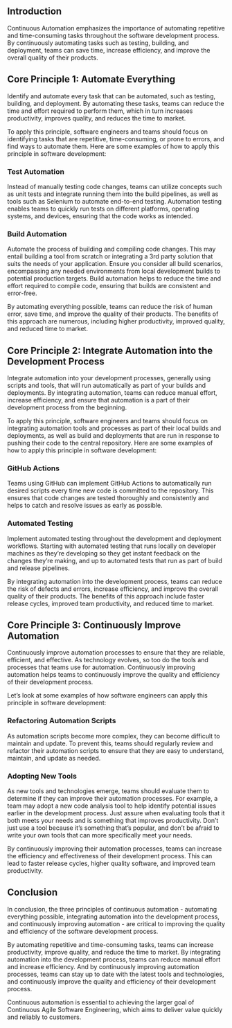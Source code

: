 <webui-data data-page-title="Continuous Automation: Tenet 5 of Continuous Agile Software Engineering" data-page-subtitle=""></webui-data>
<webui-data data-page-next-page='{"name":"Continuous Planning","href":"/tenets/continuous-planning"}'></webui-data>

<webui-side-by-side>

## Introduction

<webui-paper>

Continuous Automation emphasizes the importance of automating repetitive and time-consuming tasks throughout the software development process. By continuously automating tasks such as testing, building, and deployment, teams can save time, increase efficiency, and improve the overall quality of their products.

</webui-paper>

</webui-side-by-side>

<webui-side-by-side>

## Core Principle 1: Automate Everything

<webui-paper>

Identify and automate every task that can be automated, such as testing, building, and deployment. By automating these tasks, teams can reduce the time and effort required to perform them, which in turn increases productivity, improves quality, and reduces the time to market.

To apply this principle, software engineers and teams should focus on identifying tasks that are repetitive, time-consuming, or prone to errors, and find ways to automate them. Here are some examples of how to apply this principle in software development:

### Test Automation

Instead of manually testing code changes, teams can utilize concepts such as unit tests and integrate running them into the build pipelines, as well as tools such as Selenium to automate end-to-end testing. Automation testing enables teams to quickly run tests on different platforms, operating systems, and devices, ensuring that the code works as intended.

### Build Automation

Automate the process of building and compiling code changes. This may entail building a tool from scratch or integrating a 3rd party solution that suits the needs of your application. Ensure you consider all build scenarios, encompassing any needed environments from local development builds to potential production targets. Build automation helps to reduce the time and effort required to compile code, ensuring that builds are consistent and error-free.

By automating everything possible, teams can reduce the risk of human error, save time, and improve the quality of their products. The benefits of this approach are numerous, including higher productivity, improved quality, and reduced time to market.

</webui-paper>

</webui-side-by-side>

<webui-side-by-side>

## Core Principle 2: Integrate Automation into the Development Process

<webui-paper>

Integrate automation into your development processes, generally using scripts and tools, that will run automatically as part of your builds and deployments. By integrating automation, teams can reduce manual effort, increase efficiency, and ensure that automation is a part of their development process from the beginning.

To apply this principle, software engineers and teams should focus on integrating automation tools and processes as part of their local builds and deployments, as well as build and deployments that are run in response to pushing their code to the central repository. Here are some examples of how to apply this principle in software development:

### GitHub Actions

Teams using GitHub can implement GitHub Actions to automatically run desired scripts every time new code is committed to the repository. This ensures that code changes are tested thoroughly and consistently and helps to catch and resolve issues as early as possible.

### Automated Testing

Implement automated testing throughout the development and deployment workflows. Starting with automated testing that runs locally on developer machines as they’re developing so they get instant feedback on the changes they’re making, and up to automated tests that run as part of build and release pipelines.

By integrating automation into the development process, teams can reduce the risk of defects and errors, increase efficiency, and improve the overall quality of their products. The benefits of this approach include faster release cycles, improved team productivity, and reduced time to market.

</webui-paper>

</webui-side-by-side>

<webui-side-by-side>

## Core Principle 3: Continuously Improve Automation

<webui-paper>

Continuously improve automation processes to ensure that they are reliable, efficient, and effective. As technology evolves, so too do the tools and processes that teams use for automation. Continuously improving automation helps teams to continuously improve the quality and efficiency of their development process.

Let’s look at some examples of how software engineers can apply this principle in software development:

### Refactoring Automation Scripts

As automation scripts become more complex, they can become difficult to maintain and update. To prevent this, teams should regularly review and refactor their automation scripts to ensure that they are easy to understand, maintain, and update as needed.

### Adopting New Tools

As new tools and technologies emerge, teams should evaluate them to determine if they can improve their automation processes. For example, a team may adopt a new code analysis tool to help identify potential issues earlier in the development process. Just assure when evaluating tools that it both meets your needs and is something that improves productivity. Don’t just use a tool because it’s something that’s popular, and don’t be afraid to write your own tools that can more specifically meet your needs.

By continuously improving their automation processes, teams can increase the efficiency and effectiveness of their development process. This can lead to faster release cycles, higher quality software, and improved team productivity.

</webui-paper>

</webui-side-by-side>

<webui-side-by-side>

## Conclusion

<webui-paper>

In conclusion, the three principles of continuous automation - automating everything possible, integrating automation into the development process, and continuously improving automation - are critical to improving the quality and efficiency of the software development process.

By automating repetitive and time-consuming tasks, teams can increase productivity, improve quality, and reduce the time to market. By integrating automation into the development process, teams can reduce manual effort and increase efficiency. And by continuously improving automation processes, teams can stay up to date with the latest tools and technologies, and continuously improve the quality and efficiency of their development process.

Continuous automation is essential to achieving the larger goal of Continuous Agile Software Engineering, which aims to deliver value quickly and reliably to customers.

</webui-paper>

</webui-side-by-side>
